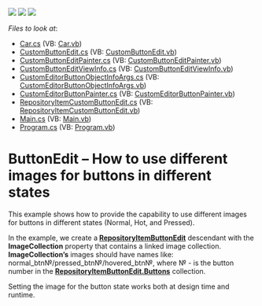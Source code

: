 <!-- default badges list -->
![](https://img.shields.io/endpoint?url=https://codecentral.devexpress.com/api/v1/VersionRange/128618216/17.1.4%2B)
[![](https://img.shields.io/badge/Open_in_DevExpress_Support_Center-FF7200?style=flat-square&logo=DevExpress&logoColor=white)](https://supportcenter.devexpress.com/ticket/details/T538328)
[![](https://img.shields.io/badge/📖_How_to_use_DevExpress_Examples-e9f6fc?style=flat-square)](https://docs.devexpress.com/GeneralInformation/403183)
<!-- default badges end -->
<!-- default file list -->
*Files to look at*:

* [Car.cs](./CS/ButtonEditImages/Car.cs) (VB: [Car.vb](./VB/ButtonEditImages/Car.vb))
* [CustomButtonEdit.cs](CS/ButtonEditImages/Custom%20Editor/CustomButtonEdit.cs) (VB: [CustomButtonEdit.vb](VB/ButtonEditImages/Custom%20Editor/CustomButtonEdit.vb))
* [CustomButtonEditPainter.cs](/CS/ButtonEditImages/Custom%20Editor/CustomButtonEditPainter.cs) (VB: [CustomButtonEditPainter.vb](/VB/ButtonEditImages/Custom%20Editor/CustomButtonEditPainter.vb))
* [CustomButtonEditViewInfo.cs](/CS/ButtonEditImages/Custom%20Editor/CustomButtonEditViewInfo.cs) (VB: [CustomButtonEditViewInfo.vb](/VB/ButtonEditImages/Custom%20Editor/CustomButtonEditViewInfo.vb))
* [CustomEditorButtonObjectInfoArgs.cs](/CS/ButtonEditImages/Custom%20Editor/CustomEditorButtonObjectInfoArgs.cs) (VB: [CustomEditorButtonObjectInfoArgs.vb](/VB/ButtonEditImages/Custom%20Editor/CustomEditorButtonObjectInfoArgs.vb))
* [CustomEditorButtonPainter.cs](/CS/ButtonEditImages/Custom%20Editor/CustomEditorButtonPainter.cs) (VB: [CustomEditorButtonPainter.vb](/VB/ButtonEditImages/Custom%20Editor/CustomEditorButtonPainter.vb))
* [RepositoryItemCustomButtonEdit.cs](/CS/ButtonEditImages/Custom%20Editor/RepositoryItemCustomButtonEdit.cs) (VB: [RepositoryItemCustomButtonEdit.vb](/VB/ButtonEditImages/Custom%20Editor/RepositoryItemCustomButtonEdit.vb))
* [Main.cs](./CS/ButtonEditImages/Main.cs) (VB: [Main.vb](./VB/ButtonEditImages/Main.vb))
* [Program.cs](./CS/ButtonEditImages/Program.cs) (VB: [Program.vb](./VB/ButtonEditImages/Program.vb))
<!-- default file list end -->
# ButtonEdit – How to use different images for buttons in different states


<p>This example shows how to provide the capability to use different images for buttons in different states (Normal, Hot, and Pressed).</p>
<p>In the example, we create a<strong> <a href="https://documentation.devexpress.com/WindowsForms/DevExpress.XtraEditors.Repository.RepositoryItemButtonEdit.class">RepositoryItemButtonEdit</a></strong> descendant with the <strong>ImageCollection</strong> property that contains a linked image collection. <strong>ImageCollection’s</strong> images should have names like: normal_btn№/pressed_btn№/hovered_btn№, where № - is the button number in the <strong><a href="https://documentation.devexpress.com/WindowsForms/DevExpress.XtraEditors.Repository.RepositoryItemButtonEdit.Buttons.property">RepositoryItemButtonEdit.Buttons</a></strong> collection.</p>
<p>Setting the image for the button state works both at design time and runtime.</p>

<br/>


